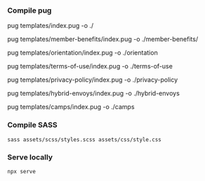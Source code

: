 ### Compile pug

pug templates/index.pug -o ./

pug templates/member-benefits/index.pug -o ./member-benefits/

pug templates/orientation/index.pug -o ./orientation

pug templates/terms-of-use/index.pug -o ./terms-of-use

pug templates/privacy-policy/index.pug -o ./privacy-policy

pug templates/hybrid-envoys/index.pug -o ./hybrid-envoys

pug templates/camps/index.pug -o ./camps

### Compile SASS

`sass assets/scss/styles.scss assets/css/style.css`

### Serve locally

`npx serve`
